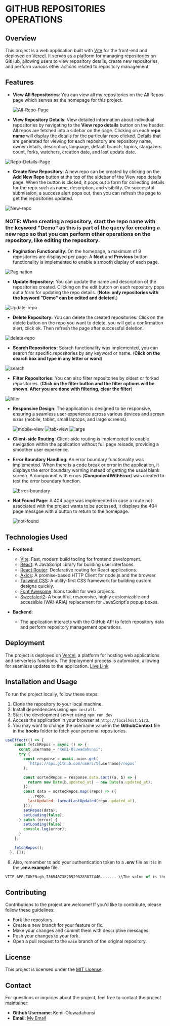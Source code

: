 # GITHUB REPOSITORIES OPERATIONS

## Overview

This project is a web application built with [Vite](https://vitejs.dev/) for the front-end and deployed on [Vercel](https://vercel.com/). It serves as a platform for managing repositories on GitHub, allowing users to view repository details, create new repositories, and perform various other actions related to repository management.

## Features

- **View All Repositories**: You can view all my repositories on the All Repos page which serves as the homepage for this project.
  
  <img src="https://res.cloudinary.com/dee9teadk/image/upload/v1715495204/all-repos_t3t3oh.png" alt="All-Repo-Page"/>

- **View Repository Details**: View detailed information about individual repositories by navigating to the **View repo details** button on the header. All repos are fetched  into a sidebar on the page. Clicking on each **repo name** will display the details for the particular repo clicked.
Details that are generated for viewing for each repository are repository name, owner details, description, language, default branch, topics, stargazers count, forks, watchers, creation date, and last update date.

<img src="https://res.cloudinary.com/dee9teadk/image/upload/v1715495208/view-repo-page_zylsym.png" alt="Repo-Details-Page"/>

- **Create New Repository**: A new repo can be created by clicking on the **Add New Repo** button at the top of the sidebar of the View repo details page. When the button is clicked, it pops out a form for collecting details for the repo such as name, description, and visibility. On successful submission, a success alert pops out, then you can refresh the page to get the repositories updated.

<img src="https://res.cloudinary.com/dee9teadk/image/upload/v1715495205/addnew_sehncn.png" alt="New-repo"/>

### NOTE: When creating a repository, start the repo name with the keyword "**Demo**" as this is part of the query for creating a new repo so that you can perform other operations on the repository, like editing the repository.

- **Pagination Functionality**: On the homepage, a maximum of 9 repositories are displayed per page. A **Next** and **Previous** button functionality is implemented to enable a smooth display of each page.

<img src="https://res.cloudinary.com/dee9teadk/image/upload/v1715495202/pagination_ct8geb.png" alt="Pagination"/>

- **Update Repository:** You can update the name and description of the repositories created. Clicking on the edit button on each repository pops out a form for updating the repo details. (**Note: only repositories with the keyword "Demo" can be edited and deleted.**)

<img src="https://res.cloudinary.com/dee9teadk/image/upload/v1715495206/editform_hehv2w.png" alt="Update-repo"/>

- **Delete Repository:** You can delete the created repositories. Click on the delete button on the repo you want to delete, you will get a confirmation alert, click ok. Then refresh the page after successful deletion.

<img src="https://res.cloudinary.com/dee9teadk/image/upload/v1715496549/deleteconfirm_waaqgs.png" alt="delete-repo"/>

- **Search Repositories:** Search functionality was implemented, you can search for specific repositories by any keyword or name. (**Click on the search box and type in any letter or word**)

<img src="https://res.cloudinary.com/dee9teadk/image/upload/v1715495209/search_qxsx3t.png" alt="search"/>
  
- **Filter Repositories:** You can also filter repositories by oldest or forked repositories. (**Click on the filter button and the filter options will be shown. After you are done with filtering, clear the filter**)

<img src="https://res.cloudinary.com/dee9teadk/image/upload/v1715495203/filter_ab8aen.png" alt="filter"/>

- **Responsive Design**: The application is designed to be responsive, ensuring a seamless user experience across various devices and screen sizes (mobile, tablet, small laptops, and large screens).

  <img src="https://res.cloudinary.com/dee9teadk/image/upload/v1715496872/mobile-home_cjb7jh.png" alt="mobile-view"/>

  <img src="https://res.cloudinary.com/dee9teadk/image/upload/v1715496871/tabhome_cazkfo.png" alt="tab-view"/>

  <img src="https://res.cloudinary.com/dee9teadk/image/upload/v1715496870/largeview_p27lxp.png" alt="large"/>

- **Client-side Routing**: Client-side routing is implemented to enable navigation within the application without full page reloads, providing a smoother user experience.

- **Error Boundary Handling**: An error boundary functionality was implemented. When there is a code break or error in the application, it displays the error boundary warning instead of getting the usual blank screen. A component with errors (**ComponentWithError**) was created to test the error boundary function.

  <img src="https://res.cloudinary.com/dee9teadk/image/upload/v1715495204/errortest_ibmsne.png" alt="Error-boundary"/>

- **Not Found Page**: A 404 page was implemented in case a route not associated with the project wants to be accessed, it displays the 404 page messgae with a button to return to the homepage.

  <img src="https://res.cloudinary.com/dee9teadk/image/upload/v1715495206/404_s7pw4s.png" alt="not-found"/>

## Technologies Used

- **Frontend**:
  - [Vite](https://vitejs.dev/): Fast, modern build tooling for frontend development.
  - [React](https://reactjs.org/): A JavaScript library for building user interfaces.
  - [React Router](https://reactrouter.com/): Declarative routing for React applications.
  - [Axios](https://axios-http.com/docs/intro/): A promise-based HTTP Client for node.js and the browser.
  - [Tailwind CSS](https://tailwindcss.com/): A utility-first CSS framework for building custom designs quickly.
  - [Font Awesome](https://fontawesome.com/): Icons toolkit for web projects.
  - [Sweetalert2](https://sweetalert2.github.io/): A beautiful, responsive, highly customizable and accessible (WAI-ARIA) replacement for JavaScript's popup boxes. 

- **Backend**:
  - The application interacts with the GitHub API to fetch repository data and perform repository management operations.

## Deployment

The project is deployed on [Vercel](https://vercel.com/), a platform for hosting web applications and serverless functions. The deployment process is automated, allowing for seamless updates to the application. [Live Link](https://github-repositories-portfolio.vercel.app/)

## Installation and Usage

To run the project locally, follow these steps:

1. Clone the repository to your local machine.
2. Install dependencies using `npm install`.
3. Start the development server using `npm run dev`.
4. Access the application in your browser at `http://localhost:5173`.
5. You may want to change the username value in the **GithubContext** file in the **hooks** folder to fetch your personal repositories.

```javascript
useEffect(() => {
    const fetchRepos = async () => {
      const username = "Kemi-Oluwadahunsi";
      try {
        const response = await axios.get(
          `https://api.github.com/users/${username}/repos`
        );

        const sortedRepos = response.data.sort((a, b) => {
          return new Date(b.updated_at) - new Date(a.updated_at);
        });
        const data = sortedRepos.map((repo) => ({
          ...repo,
          lastUpdated: formatLastUpdated(repo.updated_at),
        }));
        setRepos(data);
        setLoading(false);
      } catch (error) {
        setLoading(false);
        console.log(error);
      }
    };

    fetchRepos();
  }, []);
```

8. Also, remember to add your authentication token to a **.env** file as it is in the **.env.example** file.

```javascript
VITE_APP_TOKEN=gh_736546738289298283877446....... \\The value of is the GitHub personal authentication token (Classic) of your GitHub App.
```

## Contributing

Contributions to the project are welcome! If you'd like to contribute, please follow these guidelines:

- Fork the repository.
- Create a new branch for your feature or fix.
- Make your changes and commit them with descriptive messages.
- Push your changes to your fork.
- Open a pull request to the `main` branch of the original repository.

## License

This project is licensed under the [MIT License](LICENSE).

## Contact

For questions or inquiries about the project, feel free to contact the project maintainer:

- **Github Username**: Kemi-Oluwadahunsi
- **Email**: [My Email](kemilat50@gmail.com)

